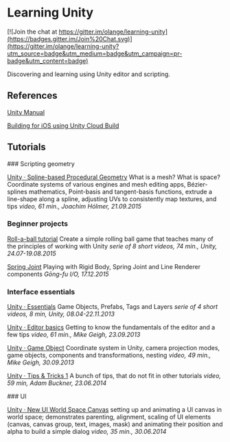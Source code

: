 # Learning Unity

[![Join the chat at https://gitter.im/olange/learning-unity](https://badges.gitter.im/Join%20Chat.svg)](https://gitter.im/olange/learning-unity?utm_source=badge&utm_medium=badge&utm_campaign=pr-badge&utm_content=badge)

Discovering and learning using Unity editor and scripting.

## References

[Unity Manual](http://docs.unity3d.com/Manual/)

[Building for iOS using Unity Cloud Build](https://build.cloud.unity3d.com/support/guides/ios/)

## Tutorials

### Scripting geometry

[Unity · Spline-based Procedural Geometry](https://dayone.me/2hqvzt8) What is a mesh? What is space? Coordinate systems of various engines and mesh editing apps, Bézier-splines mathematics, Point-basis and tangent-basis functions, extrude a line-shape along a spline, adjusting UVs to consistently map textures, and tips _video, 61 min., Joachim Hólmer, 21.09.2015_

### Beginner projects

[Roll-a-ball tutorial](http://unity3d.com/learn/tutorials/projects/roll-ball-tutorial) Create a simple rolling ball game that teaches many of the principles of working with Unity _serie of 8 short videos, 74 min., Unity, 24.07-19.08.2015_

[Spring Joint](01-spring-joint/README.md) Playing with Rigid Body, Spring Joint and Line Renderer components _Gōng-fu I/O, 17.12.2015_

### Interface essentials

[Unity · Essentials](https://dayone.me/2jyNzWy) Game Objects, Prefabs, Tags and Layers _serie of 4 short videos, 8 min, Unity, 08.04-22.11.2013_ 

[Unity · Editor basics](https://dayone.me/2hqwz7d) Getting to know the fundamentals of the editor and a few tips _video, 61 min., Mike Geigh, 23.09.2013_

[Unity · Game Object](https://dayone.me/2hU7zKZ) Coordinate system in Unity, camera projection modes, game objects, components and transformations, nesting _video, 49 min., Mike Geigh, 30.09.2013_

[Unity · Tips & Tricks 1](https://dayone.me/2i11zIR) A bunch of tips, that do not fit in other tutorials _video, 59 min, Adam Buckner, 23.06.2014_ 

### UI

[Unity · New UI World Space Canvas](https://www.youtube.com/watch?v=Mzt1rEEdeOI) setting up and animating a UI canvas in world space; demonstrates parenting, alignment, scaling of UI elements (canvas, canvas group, text, images, mask) and animating their position and alpha to build a simple dialog _video, 35 min., 30.06.2014_
